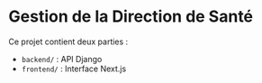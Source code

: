 # Gestion de la Direction de Santé

Ce projet contient deux parties :
- `backend/` : API Django
- `frontend/` : Interface Next.js
